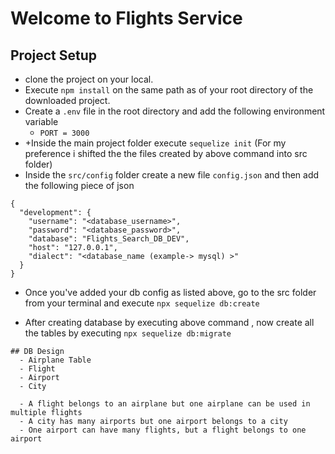 # Welcome to Flights Service

## Project Setup
- clone the project on your local.
- Execute `npm install` on the same path as of your root directory of the downloaded project.
- Create a `.env` file in the root directory and add the following environment variable
    - `PORT = 3000`
- +Inside the main project folder execute `sequelize init`
    (For my preference i shifted the the files created by above command into src folder)
- Inside the `src/config` folder create a new file `config.json` and then add the following piece of json

```
{
  "development": {
    "username": "<database_username>",
    "password": "<database_password>",
    "database": "Flights_Search_DB_DEV",
    "host": "127.0.0.1",
    "dialect": "<database_name (example-> mysql) >"
  }
}
```
- Once you've added your db config as listed above, go to the src folder from your terminal and execute `npx sequelize db:create`

- After creating database by executing above command , now create all the tables by executing `npx sequelize db:migrate`

```
## DB Design
  - Airplane Table
  - Flight
  - Airport
  - City 

  - A flight belongs to an airplane but one airplane can be used in multiple flights
  - A city has many airports but one airport belongs to a city
  - One airport can have many flights, but a flight belongs to one airport
```